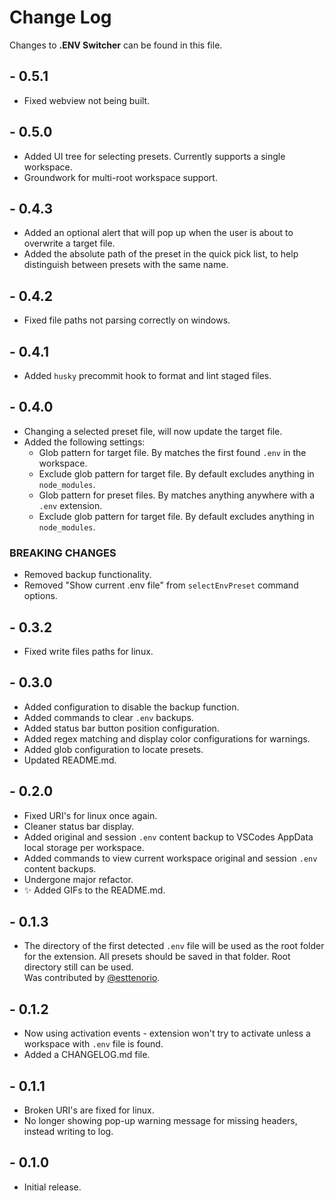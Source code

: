# Change Log

Changes to **.ENV Switcher** can be found in this file.

## - 0.5.1

- Fixed webview not being built.

## - 0.5.0

- Added UI tree for selecting presets. Currently supports a single workspace.
- Groundwork for multi-root workspace support.

## - 0.4.3

- Added an optional alert that will pop up when the user is about to overwrite a target file.
- Added the absolute path of the preset in the quick pick list, to help distinguish between presets with the same name.

## - 0.4.2

- Fixed file paths not parsing correctly on windows.

## - 0.4.1

- Added `husky` precommit hook to format and lint staged files.

## - 0.4.0

- Changing a selected preset file, will now update the target file.
- Added the following settings:
  - Glob pattern for target file. By matches the first found `.env` in the workspace.
  - Exclude glob pattern for target file. By default excludes anything in `node_modules`.
  - Glob pattern for preset files. By matches anything anywhere with a `.env` extension.
  - Exclude glob pattern for target file. By default excludes anything in `node_modules`.

### BREAKING CHANGES

- Removed backup functionality.
- Removed "Show current .env file" from `selectEnvPreset` command options.

## - 0.3.2

- Fixed write files paths for linux.

## - 0.3.0

- Added configuration to disable the backup function.
- Added commands to clear `.env` backups.
- Added status bar button position configuration.
- Added regex matching and display color configurations for warnings.
- Added glob configuration to locate presets.
- Updated README.md.

## - 0.2.0

- Fixed URI's for linux once again.
- Cleaner status bar display.
- Added original and session `.env` content backup to VSCodes AppData local storage per workspace.
- Added commands to view current workspace original and session `.env` content backups.
- Undergone major refactor.
- ✨ Added GIFs to the README.md.

## - 0.1.3

- The directory of the first detected `.env` file will be used as the root folder for the extension. All presets should be saved in that folder. Root directory still can be used.  
  Was contributed by [@esttenorio](https://github.com/esttenorio).

## - 0.1.2

- Now using activation events - extension won't try to activate unless a workspace with `.env` file is found.
- Added a CHANGELOG.md file.

## - 0.1.1

- Broken URI's are fixed for linux.
- No longer showing pop-up warning message for missing headers, instead writing to log.

## - 0.1.0

- Initial release.
